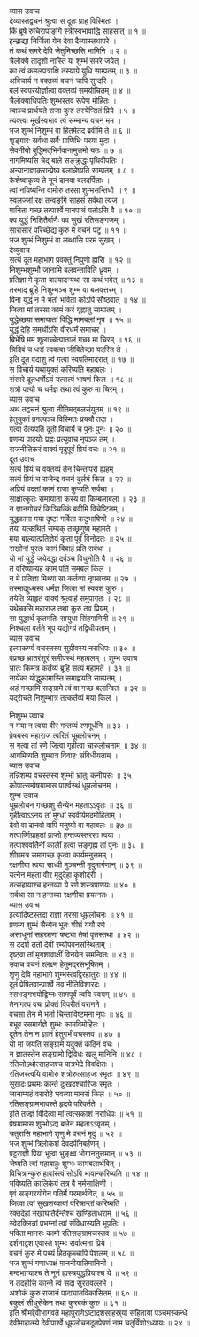 व्यास उवाच  
देव्यास्तद्वचनं श्रुत्वा स दूतः प्राह विस्मितः ।  
किं ब्रूषे रुचिरापाङ्‌गि स्त्रीस्वभावाद्धि साहसात् ॥ १ ॥  
इन्द्राद्या निर्जिता येन देवा दैत्यास्तथापरे ।  
तं कथं समरे देवि जेतुमिच्छसि भामिनि ॥ २ ॥  
त्रैलोक्ये तादृशो नास्ति यः शुम्भं समरे जयेत् ।  
का त्वं कमलपत्राक्षि तस्याग्रे युधि साम्प्रतम् ॥ ३ ॥  
अविचार्य न वक्तव्यं वचनं चापि सुन्दरि ।  
बलं स्वपरयोर्ज्ञात्वा वक्तव्यं समयोचितम् ॥ ४ ॥  
त्रैलोक्याधिपतिः शुम्भस्तव रूपेण मोहितः ।  
त्वाञ्च प्रार्थयते राजा कुरु तस्येप्सितं प्रिये ॥ ५ ॥  
त्यक्त्वा मूर्खस्वभावं त्वं सम्मान्य वचनं मम ।  
भज शुम्भं निशुम्भं वा हितमेतद्‌ ब्रवीमि ते ॥ ६ ॥  
शृङ्गारः सर्वथा सर्वैः प्राणिभिः परया मुदा ।  
सेवनीयो बुद्धिमद्‌भिर्नवानामुत्तमो यतः ॥ ७ ॥  
नागमिष्यसि चेद्‌ बाले सङ्क्रुद्धः पृथिवीपतिः ।  
अन्यानाज्ञाकरान्प्रेष्य बलान्नेष्यति साम्प्रतम् ॥ ८ ॥  
केशेष्वाकृष्य ते नूनं दानवा बलदर्पिताः ।  
त्वां नयिष्यन्ति वामोरु तरसा शुम्भसन्तिधौ ॥ ९ ॥  
स्वलज्जां रक्ष तन्वङ्‌गि साहसं सर्वथा त्यज ।  
मानिता गच्छ तत्पार्श्वे मानपात्रं यतोऽसि वै ॥ १० ॥  
क्व युद्धं निशितैर्बाणैः क्व सुखं रतिसङ्गजम् ।  
सारासारं परिच्छेद्य कुरु मे वचनं पटु ॥ ११ ॥  
भज शुम्भं निशुम्भं वा लब्धासि परमं सुखम् ।  
देव्युवाच  
सत्यं दूत महाभाग प्रवक्तुं निपुणो ह्यसि ॥ १२ ॥  
निशुम्भशुम्भौ जानामि बलवन्ताविति ध्रुवम् ।  
प्रतिज्ञा मे कृता बाल्यादन्यथा सा कथं भवेत् ॥ १३ ॥  
तस्माद्‌ ब्रूहि निशुम्भञ्च शुम्भं वा बलवत्तरम् ।  
विना युद्धं न मे भर्ता भविता कोऽपि सौष्ठवात् ॥ १४ ॥  
जित्वा मां तरसा कामं करं गृह्णातु साम्प्रतम् ।  
युद्धेच्छया समायातां विद्धि मामबलां नृप ॥ १५ ॥  
युद्धं देहि समर्थोऽसि वीरधर्मं समाचर ।  
बिभेषि मम शूलाच्चेत्पातालं गच्छ मा चिरम् ॥ १६ ॥  
त्रिदिवं च धरां त्यक्त्वा जीवितेच्छा यदस्ति ते ।  
इति दूत वदाशु त्वं गत्वा स्वपतिमादरात् ॥ १७ ॥  
स विचार्य यथायुक्तं करिष्यति महाबलः ।  
संसारे दूतधर्मोऽयं यत्सत्यं भाषणं किल ॥ १८ ॥  
शत्रौ पत्यौ च धर्मज्ञ तथा त्वं कुरु मा चिरम् ।  
व्यास उवाच  
अथ तद्वचनं श्रुत्वा नीतिमद्‌बलसंयुतम् ॥ १९ ॥  
हेतुयुक्तं प्रगल्पञ्च विस्मितः प्रययौ तदा ।  
गत्वा दैत्यपतिं दूतो विचार्य च पुनः पुनः ॥ २० ॥  
प्रणम्य पादयोः प्रह्वः प्रत्युवाच नृपञ्ज तम् ।  
राजनीतिकरं वाक्यं मृदुपूर्वं प्रियं वचः ॥ २१ ॥  
दूत उवाच  
सत्यं प्रियं च वक्तव्यं तेन चिन्तापरो ह्यहम् ।  
सत्यं प्रियं च राजेन्द्र वचनं दुर्लभं किल ॥ २२ ॥  
अप्रियं वदतां कामं राजा कुप्यति सर्वथा ।  
साक्षात्कुतः समायाता कस्य वा किम्बलाबला ॥ २३ ॥  
न ज्ञानगोचरं किञ्चित्किं ब्रवीमि विचेष्टितम् ।  
युद्धकामा मया दृष्टा गर्विता कटुभाषिणी ॥ २४ ॥  
तया यत्कथितं सम्यक् तच्छृणुष्व महामते ।  
मया बाल्यात्प्रतिज्ञेयं कृता पूर्वं विनोदतः ॥ २५ ॥  
सखीनां पुरतः कामं विवाहं प्रति सर्वथा ।  
यो मां युद्धे जयेदद्धा दर्पञ्च विधुनोति वै ॥ २६ ॥  
तं वरिष्याम्यहं कामं पतिं समबलं किल ।  
न मे प्रतिज्ञा मिथ्या सा कर्तव्या नृपसत्तम ॥ २७ ॥  
तस्माद्युध्यस्व धर्मज्ञ जित्वा मां स्ववशं कुरु ।  
तयेति व्याहृतं वाक्यं श्रुत्वाहं समुपागतः ॥ २८ ॥  
यथेच्छसि महाराज तथा कुरु तव प्रियम् ।  
सा युद्धार्थं कृतमतिः सायुधा सिंहगामिनी ॥ २९ ॥  
निश्चला वर्तते भूप यद्योग्यं तद्विधीयताम् ।  
व्यास उवाच  
इत्याकर्ण्य वचस्तस्य सुग्रीवस्य नराधिपः ॥ ३० ॥  
पप्रच्छ भ्रातरंशूरं समीपस्थं महाबलम् ।
शुम्भ उवाच  
भ्रातः किमत्र कर्तव्यं ब्रूहि सत्यं महामते ॥ ३१ ॥  
नार्येका योद्धुकामास्ति समाह्वयति साम्प्रतम् ।  
अहं गच्छामि सङ्ग्रामे त्वं वा गच्छ बलान्वितः ॥ ३२ ॥  
यद्‌रोचते निशुम्भात्र तत्कर्तव्यं मया किल ।  
  
निशुम्भ उवाच  
न मया न त्वया वीर गन्तव्यं रणमूर्धनि ॥ ३३ ॥  
प्रेषयस्व महाराज त्वरितं धूम्रलोचनम् ।  
स गत्वा तां रणे जित्वा गृहीत्वा चारुलोचनाम् ॥ ३४ ॥  
आगमिष्यति शुम्भात्र विवाहः संविधीयताम् ।  
व्यास उवाच  
तन्निशम्य वचस्तस्य शुम्भो भ्रातुः कनीयसः ॥ ३५  
कोपात्सम्प्रेषयामास पार्श्वस्थं धूम्रलोचनम् ।  
शुम्भ उवाच  
धूम्रलोचन गच्छाशु सैन्येन महताऽऽवृतः ॥ ३६ ॥  
गृहीत्वाऽऽनय तां मुग्धां स्ववीर्यमदमोहिताम् ।  
देवो वा दानवो वापि मनुष्यो वा महाबलः ॥ ३७ ॥  
तत्पार्ष्णिग्राहतां प्राप्तो हन्तव्यस्तरसा त्वया ।  
तत्पार्श्ववर्तिनीं कालीं हत्वा सङ्गृह्य तां पुनः ॥ ३८ ॥  
शीघ्रमत्र समागच्छ कृत्वा कार्यमनुत्तमम् ।  
रक्षणीया त्वया साध्वी मुञ्चन्ती मृदुमार्गणान् ॥ ३९ ॥  
यत्नेन महता वीर मृदुदेहा कृशोदरी ।  
तत्सहायाश्च हन्तव्या ये रणे शस्त्रपाणयः ॥ ४० ॥  
सर्वथा सा न हन्तव्या रक्षणीया प्रयत्नतः ।  
व्यास उवाच  
इत्यादिष्टस्तदा राज्ञा तरसा धूम्रलोचनः ॥ ४१ ॥  
प्रणम्य शुम्भं सैन्येन भूतः शीघ्रं ययौ रणे ।  
असाधूनां सहस्राणां षष्ट्या तेषां वृतस्तथा ॥ ४२ ॥  
स ददर्श ततो देवीं रम्योपवनसंस्थिताम् ।  
दृष्ट्वा तां मृगशावाक्षीं विनयेन समन्वितः ॥ ४३ ॥  
उवाच वचनं श्लक्ष्णं हेतुमद्‌रसभूषितम् ।  
शृणु देवि महाभागे शुम्भस्त्वद्विरहातुरः ॥ ४४ ॥  
दूतं प्रेषितवान्पार्श्वे तव नीतिविशारदः ।  
रसभङ्गभयोद्विग्नः सामपूर्वं त्वयि स्वयम् ॥ ४५ ॥  
तेनागत्य वचः प्रोक्तं विपरीतं वरानने ।  
वचसा तेन मे भर्ता चिन्ताविष्टमना नृपः ॥ ४६ ॥  
बभूव रसमार्गज्ञे शुम्भः कामविमोहितः ।  
दूतेन तेन न ज्ञातं हेतुगर्भं वचस्तव ॥ ४७ ॥  
यो मां जयति सङ्ग्रामे यदुक्तं कठिनं वचः ।  
न ज्ञातस्तेन सङ्ग्रामो द्विविधः खलु मानिनि ॥ ४८ ॥  
रतिजोऽथोत्साहजश्च पात्रभेदे विवक्षितः ।  
रतिजस्त्वयि वामोरु शत्रोरुत्साहजः स्मृतः ॥ ४९ ॥  
सुखदः प्रथमः कान्ते दुःखदश्चारिजः स्मृतः ।  
जानाम्यहं वरारोहे भवत्या मानसं किल ॥ ५० ॥  
रतिसङ्ग्रामभावस्ते हृदये परिवर्तते ।  
इति तज्ज्ञं विदित्वा मां त्वत्सकाशं नराधिपः ॥ ५१ ॥  
प्रेषयामास शुम्भोऽद्य बलेन महताऽऽवृतम् ।  
चतुरासि महाभागे शृणु मे वचनं मृदु ॥ ५२ ॥  
भज शुम्भं त्रिलोकेशं देवदर्पनिबर्हणम् ।  
पट्टराज्ञी प्रिया भूत्वा भुङ्क्ष्व भोगाननुत्तमान् ॥ ५३ ॥  
जेष्यति त्वां महाबाहुः शुम्भः कामबलार्थवित् ।  
विचित्रान्कुरु हावांस्त्वं सोऽपि भावान्करिष्यति ॥ ५४ ॥  
भविष्यति कालिकेयं तत्र वै नर्मसाक्षिणी ।  
एवं सङ्गरयोगेन पतिर्मे परमार्थवित् ॥ ५५ ॥  
जित्वा त्वां सुखशय्यायां परिश्रान्तां करिष्यति ।  
रक्तदेहां नखाघातैर्दन्तैश्च खण्डिताधराम् ॥ ५६ ॥  
स्वेदक्लिन्नां प्रभग्नां त्वां संविधास्यति भूपतिः ।  
भविता मानसः कामो रतिसङ्ग्रामजस्तव ॥ ५७ ॥  
दर्शनाद्वश एवास्ते शुम्भः सर्वात्मना प्रिये ।  
वचनं कुरु मे पथ्यं हितकृच्चापि पेशलम् ॥ ५८ ॥  
भज शुम्भं गणाध्यक्षं माननीयातिमानिनी ।  
मन्दभाग्याश्च ते नूनं ह्यस्त्रयुद्धप्रियाश्च ये ॥ ५९ ॥  
न तदर्हासि कान्ते त्वं सदा सुरतवल्लभे ।  
अशोकं कुरु राजानं पादाघातविकासितम् ॥ ६० ॥  
बकुलं सीधुसेकेन तथा कुरबकं कुरु ॥ ६१ ॥  
इति श्रीमद्देवीभागवते महापुराणेऽष्टादशसाहस्र्यां संहितायां पञ्चमस्कन्धे  
देवीमाहात्म्ये देवीपार्श्वे धूम्रलोचनदूतप्रेषणं नाम चतुर्विंशोऽध्यायः ॥ २४ ॥
